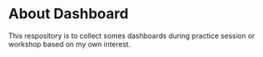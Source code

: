 # About Dashboard
This respository is to collect somes dashboards during practice session or workshop based on my own interest. 
